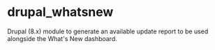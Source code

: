 # drupal_whatsnew
Drupal (8.x) module to generate an available update report
to be used alongside the What's New dashboard.
